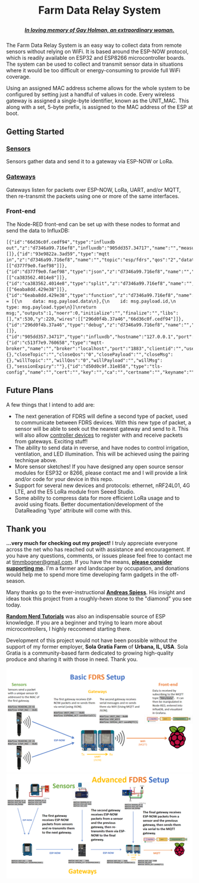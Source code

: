 # <p align="center">Farm Data Relay System
##### <p align="center">[***In loving memory of Gay Holman, an extraordinary woman.***](https://www.facebook.com/CFECI/posts/2967989419953119) #####

The Farm Data Relay System is an easy way to collect data from remote sensors without relying on WiFi. It is based around the ESP-NOW protocol, which is readily available on ESP32 and ESP8266 microcontroller boards. The system can be used to collect and transmit sensor data in situations where it would be too difficult or energy-consuming to provide full WiFi coverage. 

Using an assigned MAC address scheme allows for the whole system to be configured by setting just a handful of values in code. Every wireless gateway is assigned a single-byte identifier, known as the UNIT_MAC. This along with a set, 5-byte prefix, is assigned to the MAC address of the ESP at boot. 

## Getting Started

### [Sensors](https://github.com/timmbogner/Farm-Data-Relay-System/tree/main/FDRS_Sensor2000)
Sensors gather data and send it to a gateway via ESP-NOW or LoRa. 
  
### [Gateways](https://github.com/timmbogner/Farm-Data-Relay-System/tree/main/FDRS_Gateway2000)
Gateways listen for packets over ESP-NOW, LoRa, UART, and/or MQTT, then re-transmit the packets using one or more of the same interfaces.
  
 ### Front-end
The Node-RED front-end can be set up with these nodes to format and send the data to InfluxDB:
  ```
[{"id":"66d36c0f.cedf94","type":"influxdb out","z":"d7346a99.716ef8","influxdb":"905dd357.34717","name":"","measurement":"DataReading","precision":"","retentionPolicy":"","database":"database","precisionV18FluxV20":"ms","retentionPolicyV18Flux":"","org":"the_organization","bucket":"bkt","x":760,"y":240,"wires":[]},{"id":"93e9822a.3ad59","type":"mqtt in","z":"d7346a99.716ef8","name":"","topic":"esp/fdrs","qos":"2","datatype":"auto","broker":"c513f7e9.760658","nl":false,"rap":true,"rh":0,"x":170,"y":220,"wires":[["d377f9e0.faef98"]]},{"id":"d377f9e0.faef98","type":"json","z":"d7346a99.716ef8","name":"","property":"payload","action":"obj","pretty":false,"x":290,"y":220,"wires":[["ca383562.4014e8"]]},{"id":"ca383562.4014e8","type":"split","z":"d7346a99.716ef8","name":"","splt":"\\n","spltType":"str","arraySplt":1,"arraySpltType":"len","stream":false,"addname":"","x":410,"y":220,"wires":[["6eaba8dd.429e38"]]},{"id":"6eaba8dd.429e38","type":"function","z":"d7346a99.716ef8","name":"Fields","func":"msg.payload = [{\n    data: msg.payload.data\n},{\n    id: msg.payload.id,\n    type: msg.payload.type\n}]\nreturn msg;","outputs":1,"noerr":0,"initialize":"","finalize":"","libs":[],"x":530,"y":220,"wires":[["296d0f4b.37a46","66d36c0f.cedf94"]]},{"id":"296d0f4b.37a46","type":"debug","z":"d7346a99.716ef8","name":"","active":true,"tosidebar":true,"console":false,"tostatus":false,"complete":"false","statusVal":"","statusType":"auto","x":670,"y":200,"wires":[]},{"id":"905dd357.34717","type":"influxdb","hostname":"127.0.0.1","port":"8086","protocol":"http","database":"database","name":"","usetls":false,"tls":"d50d0c9f.31e858","influxdbVersion":"2.0","url":"http://localhost:8086","rejectUnauthorized":true},{"id":"c513f7e9.760658","type":"mqtt-broker","name":"","broker":"localhost","port":"1883","clientid":"","usetls":false,"protocolVersion":"4","keepalive":"60","cleansession":true,"birthTopic":"","birthQos":"0","birthPayload":"","birthMsg":{},"closeTopic":"","closeQos":"0","closePayload":"","closeMsg":{},"willTopic":"","willQos":"0","willPayload":"","willMsg":{},"sessionExpiry":""},{"id":"d50d0c9f.31e858","type":"tls-config","name":"","cert":"","key":"","ca":"","certname":"","keyname":"","caname":"","servername":"","verifyservercert":false}]
```
 


## Future Plans
 A few things that I intend to add are:
- The next generation of FDRS will define a second type of packet, used to communicate between FDRS devices. With this new type of packet, a sensor will be able to seek out the nearest gateway and send to it. This will also allow [controller devices](https://github.com/timmbogner/Farm-Data-Relay-System/tree/main/Controllers) to register with and receive packets from gateways. Exciting stuff!
- The ability to send data in reverse, and have nodes to control irrigation, ventilation, and LED illumination. This will be achieved using the pairing technique above.
- More sensor sketches! If you have designed any open source sensor modules for ESP32 or 8266, please contact me and I will provide a link and/or code for your device in this repo.
- Support for several new devices and protocols: ethernet, nRF24L01, 4G LTE, and the E5 LoRa module from Seeed Studio.
- Some ability to compress data for more efficient LoRa usage and to avoid using floats. Better documentation/development of the DataReading 'type' attribute will come with this. 
 
## Thank you
**...very much for checking out my project!** I truly appreciate everyone across the net who has reached out with assistance and encouragement. If you have any questions, comments, or issues please feel free to contact me at timmbogner@gmail.com. If you have the means, **[please consider supporting me](https://www.buymeacoffee.com/TimmB).** I'm a farmer and landscaper by occupation, and donations would help me to spend more time developing farm gadgets in the off-season. 

Many thanks go to the ever-instructional [**Andreas Spiess**](https://www.youtube.com/channel/UCu7_D0o48KbfhpEohoP7YSQ). His insight and ideas took this project from a roughly-hewn stone to the "diamond" you see today. 
  
[**Random Nerd Tutorials**](https://randomnerdtutorials.com/) was also an indispensable source of ESP knowledge. If you are a beginner and trying to learn more about   microcontrollers, I highly reccomend starting there.
  
  
Development of this project would not have been possible without the support of my former employer, **Sola Gratia Farm** of **Urbana, IL, USA**.  Sola Gratia is a community-based farm dedicated to growing high-quality produce and sharing it with those in need. Thank you.
  

  
![Basic](/FDRS_Gateway2000/Basic_Setup.png)
![Advanced](/FDRS_Gateway2000/Advanced_Setup.png)
